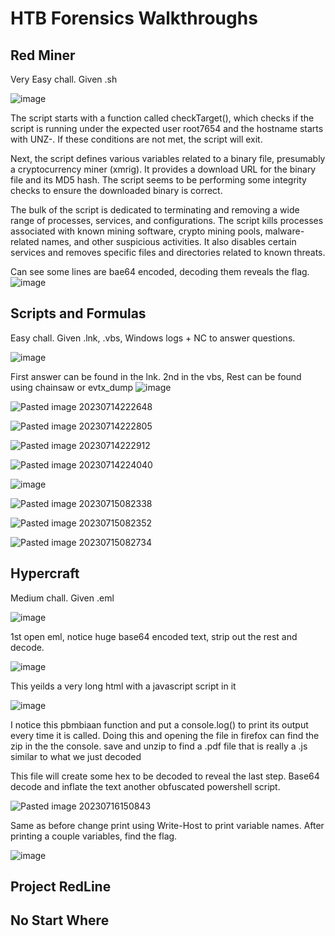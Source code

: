 # HTB Forensics Walkthroughs

## Red Miner

Very Easy chall. Given .sh

![image](https://github.com/dbissell6/DFIR/assets/50979196/74d5f8f7-f3aa-426f-bef9-c2ef87a34517)

The script starts with a function called checkTarget(), which checks if the script is running under the expected user root7654 and the hostname starts with UNZ-. If these conditions are not met, the script will exit.

Next, the script defines various variables related to a binary file, presumably a cryptocurrency miner (xmrig). It provides a download URL for the binary file and its MD5 hash. The script seems to be performing some integrity checks to ensure the downloaded binary is correct.

The bulk of the script is dedicated to terminating and removing a wide range of processes, services, and configurations. The script kills processes associated with known mining software, crypto mining pools, malware-related names, and other suspicious activities. It also disables certain services and removes specific files and directories related to known threats.

Can see some lines are bae64 encoded, decoding them reveals the flag.
![image](https://github.com/dbissell6/DFIR/assets/50979196/54eb4f06-7ced-4316-b6df-287cdeb58576)


## Scripts and Formulas
Easy chall. Given .lnk, .vbs, Windows logs + NC to answer questions.

![image](https://github.com/dbissell6/DFIR/assets/50979196/dd47abe1-031d-411d-87ae-6d5131ef9183)

First answer can be found in the lnk. 2nd in the vbs, Rest can be found using chainsaw or evtx_dump
![image](https://github.com/dbissell6/DFIR/assets/50979196/d3c3abc2-8086-4b04-ab11-4ac914d8ca87)

![Pasted image 20230714222648](https://github.com/dbissell6/DFIR/assets/50979196/cc1cde98-9ffd-477a-afad-058874d1e6e3)


![Pasted image 20230714222805](https://github.com/dbissell6/DFIR/assets/50979196/a08c0878-2fb0-4049-b8a2-7f759ef10d5f)

![Pasted image 20230714222912](https://github.com/dbissell6/DFIR/assets/50979196/c5f160cc-72ce-4836-9ebd-f640013f531f)


![Pasted image 20230714224040](https://github.com/dbissell6/DFIR/assets/50979196/69666609-eb83-4fe4-b179-3bfa259cdc9a)

![image](https://github.com/dbissell6/DFIR/assets/50979196/c0e93dfb-7d20-4963-8ed6-7c2d7850124d)



![Pasted image 20230715082338](https://github.com/dbissell6/DFIR/assets/50979196/d9848849-a669-49c0-acb4-9492a9e3b2da)


![Pasted image 20230715082352](https://github.com/dbissell6/DFIR/assets/50979196/b34f5b94-f5a8-4d97-b114-5cb951f73f26)

![Pasted image 20230715082734](https://github.com/dbissell6/DFIR/assets/50979196/41675f1b-6a8d-470c-85c3-2dfd0a25d40c)


## Hypercraft

Medium chall. Given .eml

![image](https://github.com/dbissell6/DFIR/assets/50979196/83461ecf-8e65-441a-8e1c-207ff7969dcd)

1st open eml, notice huge base64 encoded text, strip out the rest and decode.

![image](https://github.com/dbissell6/DFIR/assets/50979196/64e14b0a-c022-429f-a8e3-30acef1b596e)

This yeilds a very long html with a javascript script in it

![image](https://github.com/dbissell6/DFIR/assets/50979196/77be6789-05e5-48d3-8706-9bf914d11ca2)

I notice this pbmbiaan function and put a console.log() to print its output every time it is called.
Doing this and opening the file in firefox can find the zip in the the console. save and unzip to find a .pdf file that is really a .js similar to what we just decoded

This file will create some hex to be decoded to reveal the last step. Base64 decode and inflate the text another obfuscated powershell script.


![Pasted image 20230716150843](https://github.com/dbissell6/DFIR/assets/50979196/9844945c-f086-4bde-bb0a-78108832fcff)

Same as before change print using Write-Host to print variable names. After printing a couple variables, find the flag.

![image](https://github.com/dbissell6/DFIR/assets/50979196/4cd90bc7-de98-4561-a130-dee949480b49)



## Project RedLine

## No Start Where

